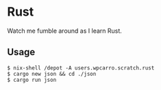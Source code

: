 # Rust

Watch me fumble around as I learn Rust.

## Usage

```shell
$ nix-shell /depot -A users.wpcarro.scratch.rust
$ cargo new json && cd ./json
$ cargo run json
```
